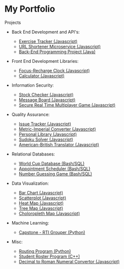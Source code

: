 # My Portfolio

Projects
* Back End Development and API's:
  * [Exercise Tracker (Javascript)](https://github.com/ail-w-clark/exercise_tracker)
  * [URL Shortener Microservice (Javascript)](https://github.com/ail-w-clark/url_shortener)
  * [Back-End Programming Project (Java)](https://github.com/ail-w-clark/back_end)
 
* Front End Development Libraries:
  * [Focus-Recharge Clock (Javascript)](https://github.com/ail-w-clark/focus_recharge_clock)
  * [Calculator (Javascript)](https://github.com/ail-w-clark/calculator)

* Information Security:
  * [Stock Checker (Javascript)](https://github.com/ail-w-clark/stockchecker)
  * [Message Board (Javascript)](https://gihub.com/ail-w-clark/messageboard)
  * [Secure Real Time Multiplayer Game (Javascript)](https://github.com/ail-w-clark/secure_rt_multiplayer_game)

* Quality Assurance:
  * [Issue Tracker (Javascript)](https://github.com/ail-w-clark/issue_tracker)
  * [Metric-Imperial Converter (Javascript)](https://github.com/ail-w-clark/metric_imperial_converter)
  * [Personal Library (Javascript)](https://github.com/ail-w-clark/personal_library)
  * [Sudoku Solver (Javascript)](https://github.com/ail-w-clark/sudoku)
  * [American-British Translator (Javascript)](https://github.com/ail-w-clark/american_british_translator)
    
* Relational Databases:
  * [World Cup Database (Bash/SQL)](https://github.com/ail-w-clark/worldcup_DB)
  * [Appointment Scheduler (Bash/SQL)](https://github.com/ail-w-clark/appointment_scheduler)
  * [Number Guessing Game (Bash/SQL)](https://github.com/ail-w-clark/number_guessing_game)
    
* Data Visualization:
  * [Bar Chart (Javascript)](https://codepen.io/ailClark/pen/xxoMjJQ)
  * [Scatterplot (Javascript)](https://codepen.io/ailClark/pen/WNqmwXM)
  * [Heat Map (Javascript)](https://codepen.io/ailClark/pen/qBzvNep)
  * [Tree Map (Javascript)](https://codepen.io/ailClark/pen/KKjYxzK)
  * [Choloropleth Map (Javascript)](https://codepen.io/ailClark/pen/xxoBQPE)
    
* Machine Learning:
  * [Capstone - RTI Grouper (Python)](https://github.com/ail-w-clark/capstone)
   
* Misc:
  * [Routing Program (Python)](https://github.com/ail-w-clark/routing_program)
  * [Student Roster Program (C++)](https://github.com/ail-w-clark/class_roster)
  * [Decimal to Roman Numeral Convertor (Javascript)](https://github.com/ail-w-clark/decimal_to_roman)



<!--
**ail-w-clark/ail-w-clark** is a ✨ _special_ ✨ repository because its `README.md` (this file) appears on your GitHub profile.

Here are some ideas to get you started:

- 🔭 I’m currently working on ...
- 🌱 I’m currently learning ...
- 👯 I’m looking to collaborate on ...
- 🤔 I’m looking for help with ...
- 💬 Ask me about ...
- 📫 How to reach me: ...
- 😄 Pronouns: ...
- ⚡ Fun fact: ...
-->
